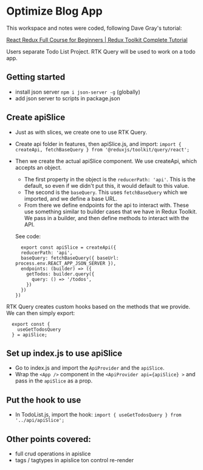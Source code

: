 # Optimize Blog App

This workspace and notes were coded, following Dave Gray's tutorial:

[React Redux Full Course for Beginners | Redux Toolkit Complete Tutorial](https://www.youtube.com/watch?v=NqzdVN2tyvQ)

Users separate Todo List Project. RTK Query will be used to work on a todo app.

## Getting started

- install json server `npm i json-server -g` (globally)
- add json server to scripts in package.json

## Create apiSlice

- Just as with slices, we create one to use RTK Query.
- Create api folder in features, then apiSlice.js, and import: `import { createApi, fetchBaseQuery } from '@reduxjs/toolkit/query/react';`


- Then we create the actual apiSlice component. We use createApi, which accepts an object.
  - The first property in the object is the `reducerPath: 'api'`. This is the default, so even if we didn't put this, it would default to this value.
  - The second is the `baseQuery`. This uses `fetchBaseQuery` which we imported, and we define a base URL.
  - From there we define endpoints for the api to interact with. These use something similar to builder cases that we have in Redux Toolkit. We pass in a builder, and then define methods to interact with the API.

  See code:
  ```
    export const apiSlice = createApi({
    reducerPath: 'api', 
    baseQuery: fetchBaseQuery({ baseUrl: process.env.REACT_APP_JSON_SERVER }),
    endpoints: (builder) => ({
      getTodos: builder.query({
        query: () => '/todos',
      })
    })
  })
  ```

RTK Query creates custom hooks based on the methods that we provide. We can then simply export:
```
  export const {
    useGetTodosQuery
  } = apiSlice;
```

## Set up index.js to use apiSlice

- Go to index.js and import the `ApiProvider` and the `apiSlice`.
- Wrap the `<App />` component in the `<ApiProvider api={apiSlice} >` and pass in the `apiSlice` as a prop.

## Put the hook to use

- In TodoList.js, import the hook: `import { useGetTodosQuery } from '../api/apiSlice';`


## Other points covered:

- full crud operations in apislice
- tags / tagtypes in apislice ton control re-render
